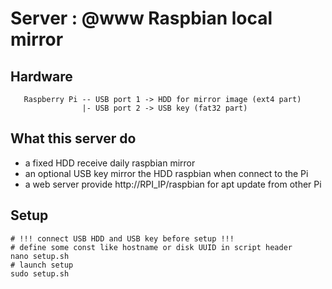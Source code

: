 # Server : @www Raspbian local mirror

## Hardware

       Raspberry Pi -- USB port 1 -> HDD for mirror image (ext4 part)
                    |- USB port 2 -> USB key (fat32 part)

## What this server do

- a fixed HDD receive daily raspbian mirror
- an optional USB key mirror the HDD raspbian when connect to the Pi
- a web server provide http://RPI_IP/raspbian for apt update from other Pi

## Setup

    # !!! connect USB HDD and USB key before setup !!!
    # define some const like hostname or disk UUID in script header
    nano setup.sh
    # launch setup
    sudo setup.sh
